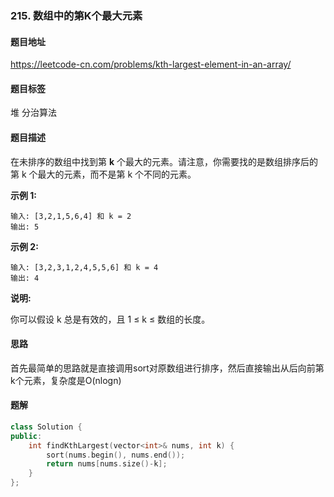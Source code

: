 ### 215. 数组中的第K个最大元素

#### 题目地址

https://leetcode-cn.com/problems/kth-largest-element-in-an-array/

#### 题目标签

堆	分治算法

#### 题目描述

在未排序的数组中找到第 **k** 个最大的元素。请注意，你需要找的是数组排序后的第 k 个最大的元素，而不是第 k 个不同的元素。

**示例 1:**

```
输入: [3,2,1,5,6,4] 和 k = 2
输出: 5
```

**示例 2:**

```
输入: [3,2,3,1,2,4,5,5,6] 和 k = 4
输出: 4
```

**说明:**

你可以假设 k 总是有效的，且 1 ≤ k ≤ 数组的长度。

#### 思路

首先最简单的思路就是直接调用sort对原数组进行排序，然后直接输出从后向前第k个元素，复杂度是O(nlogn)

#### 题解

```c++
class Solution {
public:
    int findKthLargest(vector<int>& nums, int k) {
        sort(nums.begin(), nums.end());
        return nums[nums.size()-k];
    }
};
```

